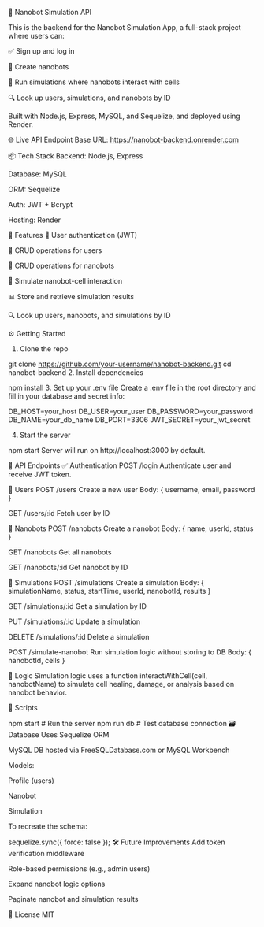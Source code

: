 🧠 Nanobot Simulation API


This is the backend for the Nanobot Simulation App, a full-stack project where users can:

✅ Sign up and log in

🤖 Create nanobots

🧬 Run simulations where nanobots interact with cells

🔍 Look up users, simulations, and nanobots by ID

Built with Node.js, Express, MySQL, and Sequelize, and deployed using Render.

🌐 Live API Endpoint
Base URL: https://nanobot-backend.onrender.com

📦 Tech Stack
Backend: Node.js, Express

Database: MySQL

ORM: Sequelize

Auth: JWT + Bcrypt

Hosting: Render

🧪 Features
🔐 User authentication (JWT)

👤 CRUD operations for users

🤖 CRUD operations for nanobots

🧬 Simulate nanobot-cell interaction

📊 Store and retrieve simulation results

🔍 Look up users, nanobots, and simulations by ID

⚙️ Getting Started
1. Clone the repo

git clone https://github.com/your-username/nanobot-backend.git
cd nanobot-backend
2. Install dependencies

npm install
3. Set up your .env file
Create a .env file in the root directory and fill in your database and secret info:


DB_HOST=your_host
DB_USER=your_user
DB_PASSWORD=your_password
DB_NAME=your_db_name
DB_PORT=3306
JWT_SECRET=your_jwt_secret


4. Start the server

npm start
Server will run on http://localhost:3000 by default.

🧱 API Endpoints
✅ Authentication
POST /login
Authenticate user and receive JWT token.

👤 Users
POST /users
Create a new user
Body: { username, email, password }

GET /users/:id
Fetch user by ID

🤖 Nanobots
POST /nanobots
Create a nanobot
Body: { name, userId, status }

GET /nanobots
Get all nanobots

GET /nanobots/:id
Get nanobot by ID

🧬 Simulations
POST /simulations
Create a simulation
Body: { simulationName, status, startTime, userId, nanobotId, results }

GET /simulations/:id
Get a simulation by ID

PUT /simulations/:id
Update a simulation

DELETE /simulations/:id
Delete a simulation

POST /simulate-nanobot
Run simulation logic without storing to DB
Body: { nanobotId, cells }

🧠 Logic
Simulation logic uses a function interactWithCell(cell, nanobotName) to simulate cell healing, damage, or analysis based on nanobot behavior.

🧰 Scripts

npm start            # Run the server
npm run db           # Test database connection
🗃 Database
Uses Sequelize ORM

MySQL DB hosted via FreeSQLDatabase.com or MySQL Workbench

Models:

Profile (users)

Nanobot

Simulation

To recreate the schema:

sequelize.sync({ force: false });
🛠 Future Improvements
Add token verification middleware

Role-based permissions (e.g., admin users)

Expand nanobot logic options

Paginate nanobot and simulation results

📄 License
MIT

